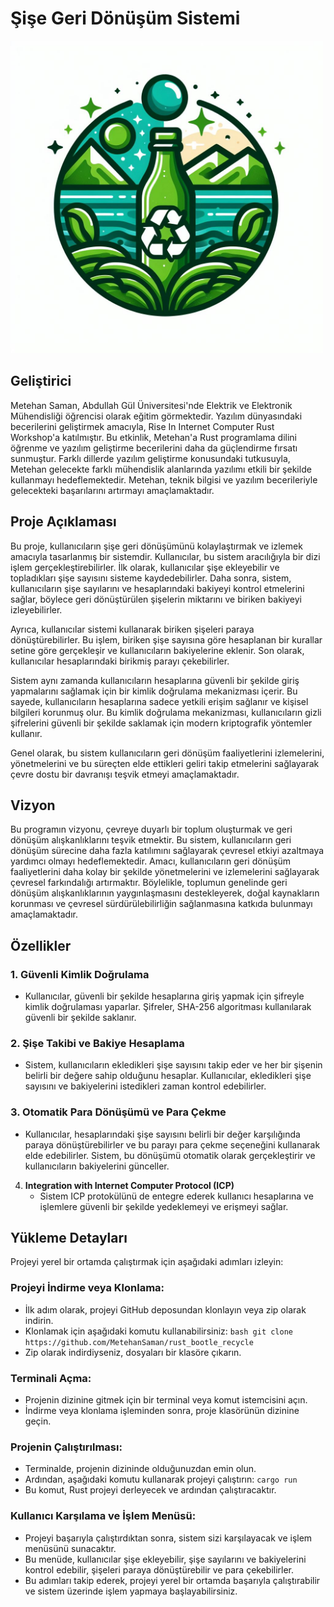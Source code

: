 # Şişe Geri Dönüşüm Sistemi

<img src="logo.jpeg" alt="Şişe Geri Dönüşüm Sistemi Logo" width="500" height="500">

## Geliştirici

Metehan Saman, Abdullah Gül Üniversitesi'nde Elektrik ve Elektronik Mühendisliği öğrencisi olarak eğitim görmektedir. Yazılım dünyasındaki becerilerini geliştirmek amacıyla, Rise In Internet Computer Rust Workshop'a katılmıştır. Bu etkinlik, Metehan'a Rust programlama dilini öğrenme ve yazılım geliştirme becerilerini daha da güçlendirme fırsatı sunmuştur. Farklı dillerde yazılım geliştirme konusundaki tutkusuyla, Metehan gelecekte farklı mühendislik alanlarında yazılımı etkili bir şekilde kullanmayı hedeflemektedir. Metehan, teknik bilgisi ve yazılım becerileriyle gelecekteki başarılarını artırmayı amaçlamaktadır.

## Proje Açıklaması
Bu proje, kullanıcıların şişe geri dönüşümünü kolaylaştırmak ve izlemek amacıyla tasarlanmış bir sistemdir. Kullanıcılar, bu sistem aracılığıyla bir dizi işlem gerçekleştirebilirler. İlk olarak, kullanıcılar şişe ekleyebilir ve topladıkları şişe sayısını sisteme kaydedebilirler. Daha sonra, sistem, kullanıcıların şişe sayılarını ve hesaplarındaki bakiyeyi kontrol etmelerini sağlar, böylece geri dönüştürülen şişelerin miktarını ve biriken bakiyeyi izleyebilirler.

Ayrıca, kullanıcılar sistemi kullanarak biriken şişeleri paraya dönüştürebilirler. Bu işlem, biriken şişe sayısına göre hesaplanan bir kurallar setine göre gerçekleşir ve kullanıcıların bakiyelerine eklenir. Son olarak, kullanıcılar hesaplarındaki birikmiş parayı çekebilirler.

Sistem aynı zamanda kullanıcıların hesaplarına güvenli bir şekilde giriş yapmalarını sağlamak için bir kimlik doğrulama mekanizması içerir. Bu sayede, kullanıcıların hesaplarına sadece yetkili erişim sağlanır ve kişisel bilgileri korunmuş olur. Bu kimlik doğrulama mekanizması, kullanıcıların gizli şifrelerini güvenli bir şekilde saklamak için modern kriptografik yöntemler kullanır.

Genel olarak, bu sistem kullanıcıların geri dönüşüm faaliyetlerini izlemelerini, yönetmelerini ve bu süreçten elde ettikleri geliri takip etmelerini sağlayarak çevre dostu bir davranışı teşvik etmeyi amaçlamaktadır.

## Vizyon

Bu programın vizyonu, çevreye duyarlı bir toplum oluşturmak ve geri dönüşüm alışkanlıklarını teşvik etmektir. Bu sistem, kullanıcıların geri dönüşüm sürecine daha fazla katılımını sağlayarak çevresel etkiyi azaltmaya yardımcı olmayı hedeflemektedir. Amacı, kullanıcıların geri dönüşüm faaliyetlerini daha kolay bir şekilde yönetmelerini ve izlemelerini sağlayarak çevresel farkındalığı artırmaktır. Böylelikle, toplumun genelinde geri dönüşüm alışkanlıklarının yaygınlaşmasını destekleyerek, doğal kaynakların korunması ve çevresel sürdürülebilirliğin sağlanmasına katkıda bulunmayı amaçlamaktadır.

## Özellikler

### 1. Güvenli Kimlik Doğrulama
- Kullanıcılar, güvenli bir şekilde hesaplarına giriş yapmak için şifreyle kimlik doğrulaması yaparlar. Şifreler, SHA-256 algoritması kullanılarak güvenli bir şekilde saklanır.

### 2. Şişe Takibi ve Bakiye Hesaplama
- Sistem, kullanıcıların ekledikleri şişe sayısını takip eder ve her bir şişenin belirli bir değere sahip olduğunu hesaplar. Kullanıcılar, ekledikleri şişe sayısını ve bakiyelerini istedikleri zaman kontrol edebilirler.

### 3. Otomatik Para Dönüşümü ve Para Çekme
- Kullanıcılar, hesaplarındaki şişe sayısını belirli bir değer karşılığında paraya dönüştürebilirler ve bu parayı para çekme seçeneğini kullanarak elde edebilirler. Sistem, bu dönüşümü otomatik olarak gerçekleştirir ve kullanıcıların bakiyelerini günceller.

4. **Integration with Internet Computer Protocol (ICP)**
   - Sistem ICP protokülünü de entegre ederek kullanıcı hesaplarına ve işlemlere güvenli bir şekilde yedeklemeyi ve erişmeyi sağlar.

## Yükleme Detayları
Projeyi yerel bir ortamda çalıştırmak için aşağıdaki adımları izleyin:

### Projeyi İndirme veya Klonlama:
- İlk adım olarak, projeyi GitHub deposundan klonlayın veya zip olarak indirin.
- Klonlamak için aşağıdaki komutu kullanabilirsiniz: `bash git clone https://github.com/MetehanSaman/rust_bootle_recycle`
- Zip olarak indirdiyseniz, dosyaları bir klasöre çıkarın.

### Terminali Açma:
- Projenin dizinine gitmek için bir terminal veya komut istemcisini açın.
- İndirme veya klonlama işleminden sonra, proje klasörünün dizinine geçin.

### Projenin Çalıştırılması:
- Terminalde, projenin dizininde olduğunuzdan emin olun.
- Ardından, aşağıdaki komutu kullanarak projeyi çalıştırın: `cargo run`
- Bu komut, Rust projeyi derleyecek ve ardından çalıştıracaktır.

### Kullanıcı Karşılama ve İşlem Menüsü:
- Projeyi başarıyla çalıştırdıktan sonra, sistem sizi karşılayacak ve işlem menüsünü sunacaktır.
- Bu menüde, kullanıcılar şişe ekleyebilir, şişe sayılarını ve bakiyelerini kontrol edebilir, şişeleri paraya dönüştürebilir ve para çekebilirler.
- Bu adımları takip ederek, projeyi yerel bir ortamda başarıyla çalıştırabilir ve sistem üzerinde işlem yapmaya başlayabilirsiniz.





